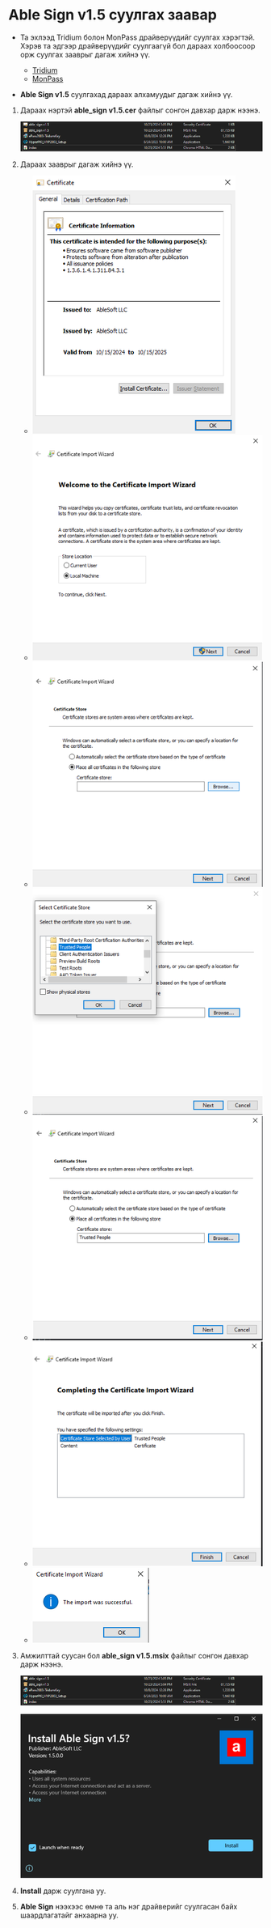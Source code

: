# Able Sign v1.5 суулгах заавар

- Та эхлээд Tridium болон MonPass драйверүүдийг суулгах хэрэгтэй. Хэрэв та эдгээр драйверүүдийг суулгаагүй бол дараах холбоосоор орж суулгах зааврыг дагаж хийнэ үү.

  - [Tridium](tridium_windows.md)
  - [MonPass](monpass_windows.md)

- **Able Sign v1.5** суулгахад дараах алхамуудыг дагаж хийнэ үү.

1. Дараах нэртэй **able_sign v1.5.cer** файлыг сонгон давхар дарж нээнэ.

   ![Able Sign](img/folder_windows.png)

2. Дараах зааврыг дагаж хийнэ үү.

   - ![Process 1](img/able_sign_install1_windows.png)
   - ![Process 2](img/able_sign_install2_windows.png)
   - ![Process 3](img/able_sign_install3_windows.png)
   - ![Process 4](img/able_sign_install4_windows.png)
   - ![Process 5](img/able_sign_install5_windows.png)
   - ![Process 6](img/able_sign_install6_windows.png)
   - ![Process 7](img/able_sign_install7_windows.png)

3. Амжилттай суусан бол **able_sign v1.5.msix** файлыг сонгон давхар дарж нээнэ.

   ![Able Sign](img/folder_windows.png)

   ![Process 8](img/able_sign_install8_windows.png)

4. **Install** дарж суулгана уу.

5. **Able Sign** нээхээс өмнө та аль нэг драйверийг суулгасан байх шаардлагатайг анхаарна уу.
